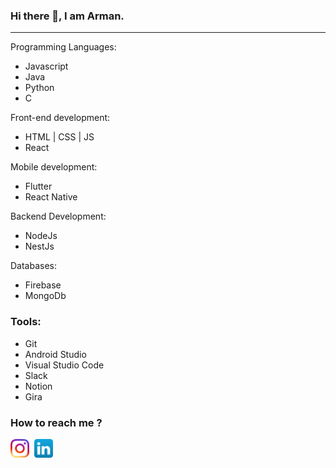 ### Hi there 👋, I am Arman.
<hr />

Programming Languages:
- Javascript
- Java
- Python
- C

Front-end development:

- HTML | CSS | JS
- React 

 Mobile development:

- Flutter
- React Native

 Backend Development:

- NodeJs
- NestJs
  
Databases:

-  Firebase
-  MongoDb

### Tools:
- Git
- Android Studio
- Visual Studio Code
- Slack
- Notion
- Gira

### How to reach me ?

[<img src="./icons/ig_icon.png" width="30" height="30">](https://www.instagram.com/arman.shakeel/)&nbsp;
[<img src="./icons/linkedin_icon.png" width="30" height="30">](https://www.linkedin.com/in/arman-shakeel-bbb130203/)
